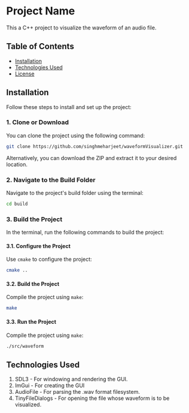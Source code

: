 # Project Name

This a C++ project to visualize the waveform of an audio file.

## Table of Contents

-   [Installation](#installation)
-   [Technologies Used](#technologies-used)
-   [License](#license)

## Installation

Follow these steps to install and set up the project:

### 1. Clone or Download

You can clone the project using the following command:

```bash
git clone https://github.com/singhmeharjeet/waveformVisualizer.git
```

Alternatively, you can download the ZIP and extract it to your desired location.

### 2. Navigate to the Build Folder

Navigate to the project's build folder using the terminal:

```bash
cd build
```

### 3. Build the Project

In the terminal, run the following commands to build the project:

#### 3.1. Configure the Project

Use `cmake` to configure the project:

```bash
cmake ..
```

#### 3.2. Build the Project

Compile the project using `make`:

```bash
make
```

#### 3.3. Run the Project

Compile the project using `make`:

```bash
./src/waveform
```

## Technologies Used

1. SDL3 - For windowing and rendering the GUI.
2. ImGui - For creating the GUI
3. AudioFile - For parsing the .wav format filesystem.
4. TinyFileDialogs - For opening the file whose waveform is to be visualized.
